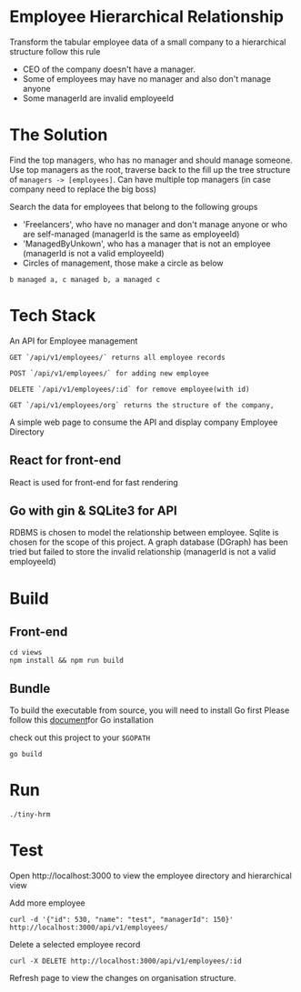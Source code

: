 # Employee Hierarchical Relationship 

Transform the tabular employee data of a small company to a hierarchical structure follow this rule

- CEO of the company doesn't have a manager.
- Some of employees may have no manager and also don't manage anyone
- Some managerId are invalid employeeId 

# The Solution

Find the top managers, who has no manager and should manage someone.
Use top managers as the root, traverse back to the fill up the tree structure of `managers -> [employees]`.
Can have multiple top managers (in case company need to replace the big boss)

Search the data for employees that belong to the following groups

- 'Freelancers', who have no manager and don't manage anyone or who are self-managed (managerId is the same as employeeId)
- 'ManagedByUnkown', who has a manager that is not an employee (managerId is not a valid employeeId)
- Circles of management, those make a circle as below

```
b managed a, c managed b, a managed c
```

# Tech Stack

An API for Employee management

```
GET `/api/v1/employees/` returns all employee records
```
```
POST `/api/v1/employees/` for adding new employee
```
```
DELETE `/api/v1/employees/:id` for remove employee(with id)
```
```
GET `/api/v1/employees/org` returns the structure of the company,
```

A simple web page to consume the API and display company Employee Directory

## React for front-end

React is used for front-end for fast rendering

## Go with gin & SQLite3 for API

RDBMS is chosen to model the relationship between employee.
Sqlite is chosen for the scope of this project.
A graph database (DGraph) has been tried but failed to store the invalid relationship (managerId is not a valid employeeId)

# Build 

## Front-end

```
cd views
npm install && npm run build
```
## Bundle

To build the executable from source, you will need to install Go first 
Please follow this [document](https://golang.org/doc/install)for Go installation 

check out this project to your `$GOPATH`

```
go build
```
# Run

```
./tiny-hrm
```

# Test

Open http://localhost:3000 to view the employee directory and hierarchical view

Add more employee
```
curl -d '{"id": 530, "name": "test", "managerId": 150}' http://localhost:3000/api/v1/employees/
```
Delete a selected employee record
```
curl -X DELETE http://localhost:3000/api/v1/employees/:id 
```

Refresh page to view the changes on organisation structure.